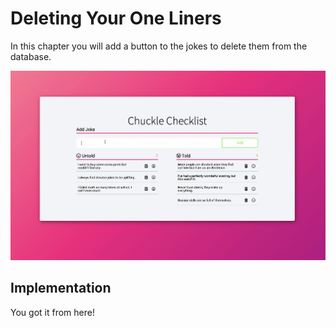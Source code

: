 # Deleting Your One Liners
In this chapter you will add a button to the jokes to delete them from the database.

<img src="./images/chuckle-delete.gif" width="1000px" alt="Animation showing a joke being marked as told and untold." />

## Implementation

You got it from here! 